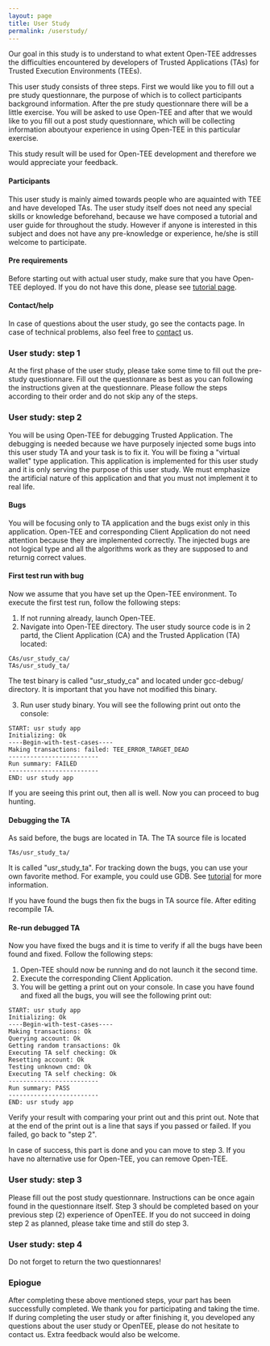 ```yaml
---
layout: page
title: User Study
permalink: /userstudy/
---
```


Our goal in this study is to understand to what extent Open-TEE
addresses the difficulties encountered by developers of Trusted
Applications (TAs) for Trusted Execution Environments (TEEs). 

This user study consists of three steps. First we would like you to
fill out a pre study questionnare, the purpose of which is to collect
participants background information. After the pre study questionnare there will be a
little exercise. You will be asked to use Open-TEE and after that we
would like to you fill out a post study questionnare, which will be
collecting information aboutyour experience in using Open-TEE in this
particular exercise.

This study result will be used for Open-TEE development and therefore
we would appreciate your feedback.

#### Participants
This user study is mainly aimed towards people who are aquainted with
TEE and have developed TAs. The user study itself does not need any
special skills or knowledge beforehand, because we have composed a
tutorial and user guide for throughout the study. However if anyone is
interested in this subject and does not have any pre-knowledge or
experience, he/she is still welcome to participate.  

#### Pre requirements
Before starting out with actual user study, make sure that you have
Open-TEE deployed. If you do not have this done, please see 
[tutorial page](/tutorial/).

#### Contact/help
In case of questions about the user study, go see the contacts page.
In case of technical problems, also feel free to 
[contact](/contact/) us. 

### User study: step 1
At the first phase of the user study, please take some time to fill
out the pre-study questionnare. Fill out the questionnare as best as
you can following the instructions given at the questionnare. Please
follow the steps according to their order and do not skip any of the
steps.


### User study: step 2
You will be using Open-TEE for debugging Trusted Application. The
debugging is needed because we have purposely injected some bugs into
this user study TA and your task is to fix it. You will be fixing a
"virtual wallet" type application. This application is implemented for
this user study and it is only serving the purpose of this user study.
We must emphasize the artificial nature of this application and that
you must not implement it to real life.

#### Bugs
You will be focusing only to TA application and the bugs exist only in
this application. Open-TEE and corresponding Client Application do not
need attention because they are implemented correctly. The injected
bugs are not logical type and all the algorithms work as they are
supposed to and returnig correct values.

#### First test run with bug
Now we assume that you have set up the Open-TEE environment. To
execute the first test run, follow the following steps: 

1. If not running already, launch Open-TEE.
2. Navigate into Open-TEE directory. The user study source code is in 2 partd, the Client Application (CA) and the Trusted Application (TA) located:

~~~
CAs/usr_study_ca/
TAs/usr_study_ta/
~~~

The test binary is called "usr_study_ca" and located under gcc-debug/ directory. It is important that you have not modified this binary. 

3. Run user study binary. You will see the following print out onto the console: 

~~~
START: usr study app
Initializing: Ok
----Begin-with-test-cases----
Making transactions: failed: TEE_ERROR_TARGET_DEAD
-------------------------
Run summary: FAILED
-------------------------
END: usr study app
~~~

If you are seeing this print out, then all is well. Now you can
proceed to bug hunting. 

#### Debugging the TA 
As said before, the bugs are located in TA. The TA source file is located 

~~~
TAs/usr_study_ta/
~~~

It is called "usr_study_ta". For tracking down the bugs, you
can use your own favorite method. For example, you could use GDB.
See [tutorial](/tutorial/) for more information.

If you have found the bugs then fix the bugs in TA source file. After
editing recompile TA. 

#### Re-run debugged TA
Now you have fixed the bugs and it is time to verify if all the bugs
have been found and fixed. Follow the following steps: 

1. Open-TEE should now be running and do not launch it the second time. 
2. Execute the corresponding Client Application. 
3. You will be getting a print out on your console. In case you have
found and fixed all the bugs, you will see the following print out: 

~~~
START: usr study app
Initializing: Ok
----Begin-with-test-cases----
Making transactions: Ok
Querying account: Ok
Getting random transactions: Ok
Executing TA self checking: Ok
Resetting account: Ok
Testing unknown cmd: Ok
Executing TA self checking: Ok
-------------------------
Run summary: PASS
-------------------------
END: usr study app
~~~

Verify your result with comparing your print out and this print out.
Note that at the end of the print out is a line that says if you
passed or failed. If you failed, go back to "step 2".

In case of success, this part is done and you can move to step 3. If
you have no alternative use for Open-TEE, you can remove Open-TEE. 

### User study: step 3
Please fill out the post study questionnare. Instructions can be once
again found in the questionnare itself. Step 3 should be completed
based on your previous step (2) experience of OpenTEE. If you do not 
succeed in doing step 2 as planned, please take time and
still do step 3. 

### User study: step 4
Do not forget to return the two questionnares!

### Epiogue
After completing these above mentioned steps, your part has been
successfully completed. We thank you for participating and taking the
time. If during completing the user study or after finishing it, you
developed any questions about the user study or OpenTEE, please do not
hesitate to contact us. Extra feedback would also be welcome.   
